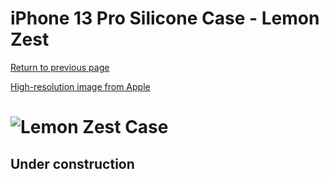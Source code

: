 # iPhone 13 Pro Silicone Case - Lemon Zest

[Return to previous page](/iphone_13)

[High-resolution image from Apple](https://store.storeimages.cdn-apple.com/8756/as-images.apple.com/is//MN663?wid=4500&hei=4500&fmt=png)

# ![Lemon Zest Case](/everyphone/MN663.png)

## Under construction
